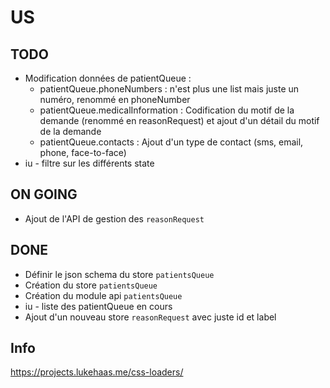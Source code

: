 # US

## TODO

* Modification données de patientQueue :
  * patientQueue.phoneNumbers : n'est plus une list mais juste un numéro, renommé en phoneNumber
  * patientQueue.medicalInformation : Codification du motif de la demande (renommé en reasonRequest) et ajout d'un détail du motif de la demande
  * patientQueue.contacts : Ajout d'un type de contact (sms, email, phone, face-to-face)
* iu - filtre sur les différents state

## ON GOING

* Ajout de l'API de gestion des `reasonRequest`

## DONE

* Définir le json schema du store `patientsQueue`
* Création du store `patientsQueue`
* Création du module api `patientsQueue`
* iu - liste des patientQueue en cours
* Ajout d'un nouveau store `reasonRequest` avec juste id et label

## Info

<https://projects.lukehaas.me/css-loaders/>
